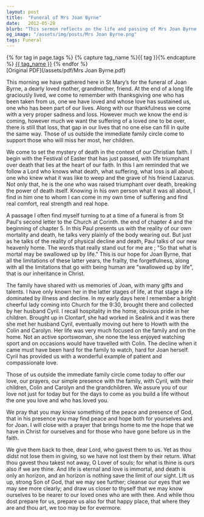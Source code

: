 ```yaml
---
layout: post
title:  "Funeral of Mrs Joan Byrne"
date:   2012-05-28
blurb: "This sermon reflects on the life and passing of Mrs Joan Byrne, a dearly loved mother, grandmother, and friend. It discusses the Christian perspective on death, the hope in Christ, and the comfort found in faith during times of loss. The sermon also shares memories of Joan and highlights the support of her family."
og_image: "/assets/img/posts/Mrs Joan Byrne.png"
tags: Funeral
---    
```

<div class="tag-pills">
  {% for tag in page.tags %}
    {% capture tag_name %}{{ tag }}{% endcapture %}
    <a href="{{ site.baseurl }}/tag/{{ tag_name }}" class="tag-pill">{{ tag_name }}</a>
  {% endfor %}
</div>
[Original PDF](/assets/pdf/Mrs Joan Byrne.pdf)

This morning we have gathered here in St Mary’s for the funeral of Joan Byrne, a dearly loved mother, grandmother, friend. At the end of a long life graciously lived, we come to remember with thanksgiving one who has been taken from us, one we have loved and whose love has sustained us, one who has been part of our lives. Along with our thankfulness we come with a very proper sadness and loss. However much we know the end is coming, however much we want the suffering of a loved one to be over, there is still that loss, that gap in our lives that no one else can fill in quite the same way. Those of us outside the immediate family circle come to support those who will miss her most, her children.

We come to set the mystery of death in the context of our Christian faith. I begin with the Festival of Easter that has just passed, with life triumphant over death that lies at the heart of our faith. In this I am reminded that we follow a Lord who knows what death, what suffering, what loss is all about; one who knew what it was like to weep and the grave of his friend Lazarus. Not only that, he is the one who was raised triumphant over death, breaking the power of death itself. Knowing in his own person what it was all about, I find in him one to whom I can come in my own time of suffering and find real comfort, real strength and real hope.

A passage I often find myself turning to at a time of a funeral is from St Paul's second letter to the Church at Corinth. the end of chapter 4 and the beginning of chapter 5. In this Paul presents us with the reality of our own mortality and death, he talks very plainly of the body wearing out. But just as he talks of the reality of physical decline and death, Paul talks of our new heavenly home. The words that really stand out for me are ; "So that what is mortal may be swallowed up by life." This is our hope for Joan Byrne, that all the limitations of these latter years, the frailty, the forgetfulness, along with all the limitations that go with being human are "swallowed up by life", that is our inheritance in Christ.

The family have shared with us memories of Joan, with many gifts and talents. I have only known her in the latter stages of life, at that stage a life dominated by illness and decline. In my early days here I remember a bright cheerful lady coming into Church for the 9:30, brought there and collected by her husband Cyril. I recall hospitality in the home, obvious pride in her children. Brought up in Clontarf, she had worked in Sealink and it was there she met her husband Cyril, eventually moving out here to Howth with the Colin and Carolyn. Her life was very much focused on the family and on the home. Not an active sportswoman, she none the less enjoyed watching sport and on occasions would have travelled with Colin. The decline when it came must have been hard for the family to watch, hard for Joan herself. Cyril has provided us with a wonderful example of patient and compassionate love.

Those of us outside the immediate family circle come today to offer our love, our prayers, our simple presence with the family, with Cyril, with their children, Colin and Carolyn and the grandchildren. We assure you of our love not just for today but for the days to come as you build a life without the one you love and who has loved you.

We pray that you may know something of the peace and presence of God, that in his presence you may find peace and hope both for yourselves and for Joan. I will close with a prayer that brings home to me the hope that we have in Christ for ourselves and for those who have gone before us in the faith.

We give them back to thee, dear Lord, who gavest them to us. Yet as thou didst not lose them in giving, so we have not lost them by their return. What thou gavest thou takest not away, O Lover of souls; for what is thine is ours also if we are thine. And life is eternal and love is immortal, and death is only an horizon, and an horizon is nothing save the limit of our sight. Lift us up, strong Son of God, that we may see further; cleanse our eyes that we may see more clearly; and draw us closer to thyself that we may know ourselves to be nearer to our loved ones who are with thee. And while thou dost prepare for us, prepare us also for that happy place, that where they are and thou art, we too may be for evermore.
